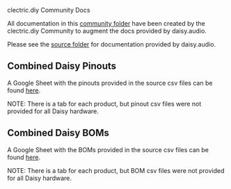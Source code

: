 clectric.diy Community Docs

All documentation in this [community folder](community) have been created by the clectric.diy Community to augment the docs provided by daisy.audio.

Please see the [source folder](source) for documentation provided by daisy.audio.

## Combined Daisy Pinouts 

A Google Sheet with the pinouts provided in the source csv files can be found [here](https://docs.google.com/spreadsheets/d/196kEWfBCPSBewU6ezPYgWpoKs217w7fUxdb1ecI9hyQ/edit?usp=sharing).

NOTE: There is a tab for each product, but pinout csv files were not provided for all Daisy hardware.

## Combined Daisy BOMs 

A Google Sheet with the BOMs provided in the source csv files can be found [here](https://docs.google.com/spreadsheets/d/1x5fKHVvAKslOZ8BGakC2VBZx1O7kwtNo_3FOnCf1AC4/edit?usp=sharing).

NOTE: There is a tab for each product, but BOM csv files were not provided for all Daisy hardware.
